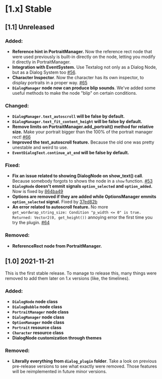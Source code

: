 # \[1.x] Stable

## \[1.1] Unreleased

### Added:
* **Reference hint in PortraitManager.** Now the reference rect node that were used previously is built-in directly on the node, letting you modify it directly in PortraitManager.
* **Integration with EventSystem.** Use Textalog not only as a Dialog Node, but as a Dialog System too [#56](https://github.com/AnidemDex/Godot-DialogPlugin/pull/56).
* **Character Inspector**. Now the character has its own inspector, to display portraits in a proper way. [#65](https://github.com/AnidemDex/Godot-DialogPlugin/pull/65)
* **`DialogManager` node now can produce blip sounds**. We've added some useful methods to make the node "blip" on certain conditions.

### Changed:
* **`DialogManager.text_autoscroll` will be false by default.**
* **`DialogManager.text_fit_content_height` will be false by default.**
* **Remove limits on PortraitManager.add_portrait() method for relative size.** Make your portrait bigger than the 100% of the portrait manager rect! [#66](https://github.com/AnidemDex/Godot-DialogPlugin/pull/66)
* **Improved the text_autoscroll feature.** Because the old one was pretty unestable and weird to use.
* **`EventDialogText.continue_at_end` will be false by default.**

### Fixed:
* **Fix an issue related to showing DialogNode on show_text() call**. Because somebody forgots to shows the node in a `show` function. [#53](https://github.com/AnidemDex/Godot-DialogPlugin/pull/53)
* **`DialogNode` doesn't emmit signals `option_selected` and `option_added`.** Now is fixed by [864ba49](https://github.com/AnidemDex/Godot-DialogPlugin/pull/59)
* **Options are removed if they are added while OptionsManager emmits `option_selected` signal.** Fixed by [37ed82b](https://github.com/AnidemDex/Godot-DialogPlugin/pull/58)
* **An error related to autoscroll feature.** No more `get_wordwrap_string_size: Condition "p_width <= 0" is true. Returned: Vector2(0, get_height())` annoying error the first time you try the plugin. [#64](https://github.com/AnidemDex/Godot-DialogPlugin/pull/64)

### Removed:
* **ReferenceRect node from PortraitManager.**

## \[1.0] 2021-11-21
This is the first stable release. To manage to release this, many things were removed to add them later on 1.x versions (like, the timelines).

### Added:

* **`DialogNode` node class**
* **`DialogBubble` node class**
* **`PortraitManager` node class**
* **`DialogManager` node class**
* **`OptionManager` node class**
* **`Portrait` resource class**
* **`Character` resource class**
* **DialogNode customization through themes**

### Removed:

* **Literally everything from `dialog_plugin` folder**. Take a look on previous pre-release versions to see what exactly were removed. Those features will be reimplemented in future minor versions.
